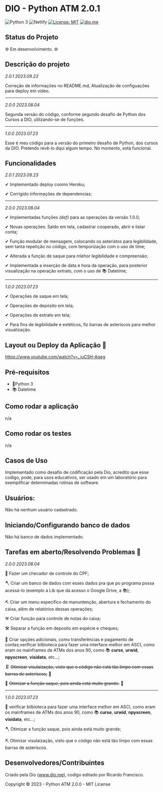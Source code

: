 # DIO - Python ATM 2.0.1 

![Python 3](https://img.shields.io/static/v1?label=Python3&labelColor=navy&message=ok!✔&style=plastic&color=lightblue&logo=PYTHON&logoColor=yellow)
![Netlify](https://img.shields.io/static/v1?label=Netlify&labelColor=black&message=error-deploy_on_yt_▶&color=red&style=plastic&logo=netlify)
[![License: MIT](https://img.shields.io/badge/License-MIT-green?label=⚖License&logo=balance-scale&logoColor=white&style=plastic)](https://opensource.org/licenses/MIT)
[![dio.me](https://img.shields.io/static/v1?label=⚫Dio.me&labelColor=black&message=ok!✔&color=purple&style=plastic&&logoXcolor=white)](https://web.dio.me/users/olhodelugarnenhum?tab=skills)


## Status do Projeto

<p> ⚙ Em desenvolvimento. ⚙ </p>

## Descrição do projeto 

<p align="justify">
  
  _2.0.1 2023.09.23_
  
  Correção de informações no README.md, Atualização de configuações para deploy em video.
  
  <hr>
  
  _2.0.0 2023.08.04_
  
  Segunda versão do código, conforme segundo desafio de Python dos Cursos a DIO, ulilizando-se de funções.
  
  <hr>
  
  _1.0.0 2023.07.23_
  
  Esse é meu código para a versão do primeiro desafio de Python, dos cursos da DIO. Pretendo revê-lo dqui algum tempo. No momento, está funcional. 

## Funcionalidades

_2.0.1 2023.09.23_
  
✔ Implementado deploy coomn Heroku; 

✔ Corrigido informações de dependencias; 
  
  <hr>

_2.0.0 2023.08.04_
  
✔ Implementadas funções _(def)_ para as operações da versão 1.0.0; 

✔ Novas operações: Saldo em tela, cadastrar cooperado, abrir e listar conta; 

✔ Função modular de mensagem, colocando os asteristos para legibilidade, sem tanta repetição no código, com temporização com o uso de time;

✔ Alterada a função de saque para mlehor legibilidade e compreensão;

✔ Implementada a inserção de data e hora da operação, para posterior visualização na operação extrato, com o uso de 📚 Datetime;
<hr>

_1.0.0 2023.07.23_
  
✔ Operações de saque em tela;   

✔ Operações de depósito em tela;

✔ Operações de extrato em tela;

✔ Para fins de legibilidade e estéticos, fiz barras de asteriscos para melhor visualização.  


## Layout ou Deploy da Aplicação :dash:


https://www.youtube.com/watch?v=_juCSH-Aqeg


## Pré-requisitos

- 🐍Python 3
- 📚 Datetime
  

## Como rodar a aplicação 

n/a

## Como rodar os testes

n/a

## Casos de Uso

Implementado como desafio de codificação pela Dio, acredito que esse codigo, pode, para usos educativos, ser usado em um laboratório para exemplificar determinadas rotinas de software.

## Usuários: 

Não há nenhum usuário cadastrado. 

## Iniciando/Configurando banco de dados

Não há banco de dados implementado. 

## Tarefas em aberto/Resolvendo Problemas 🧨

_2.0.0 2023.08.04_

🔨 Fazer um checador de controle do CPF;

🪓 Criar um banco de dados com esses dados pra que po programa possa acessá-lo (exemplo a Lib que dá acesso o Google Drive, a 📚);

⛏ Criar um menu especifico de manuntenção, abertura e fechamento do caixa, além de relatórios dessas operações;

⚒ Criar função para controle de notas do caixa;

🛠 Separar a função em deposito em espécie e cheques;

🔧 Criar opções adicionais, como transferências e pagamento de contas;verificar bilbioteca para fazer uma interface melhor em ASCI, como eram os mainframes de ATMs dos anos 90, como  📚 __curse__, __urwid__, __npyscreen__, __visidata__, etc...;

🗜 ~~Otimizar visulaização, visto que o código não está tão limpo com essas barras de asteríscos;~~ 🎯

🔩 ~~Otimizar a função saque, pois ainda está muito grande.~~ 🎯

<hr>

_1.0.0 2023.07.23_

🔨 verificar bilbioteca para fazer uma interface melhor em ASCI, como eram os mainframes de ATMs dos anos 90, como 📚 __curse__, __urwid__, __npyscreen__, __visidata__, etc...;

🪓 Otimizar a função saque, pois ainda está muito grande;

⛏ Otimizar visulaização, visto que o código não está tão limpo com essas barras de asteríscos.

## Desenvolvedores/Contribuintes

Criado pela Dio (www.dio.me), codigo editado por Ricardo Francisco. 

Copyright © 2023 - Python ATM 2.0.0 - MIT License
